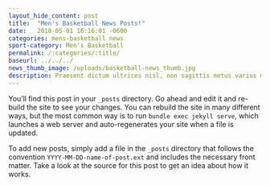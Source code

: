 ```yaml
---
layout_hide_content: post
title:  "Men's Basketball News Posts!"
date:   2018-05-01 16:16:01 -0600
categories: mens-basketball news
sport-category: Men's Basketball
permalink: /:categories/:title/
baseurl: ../../../
news_thumb_image: /uploads/basketball-news_thumb.jpg
description: Praesent dictum ultrices nisl, non sagittis metus varius mattis.
---
```


You’ll find this post in your `_posts` directory. Go ahead and edit it and re-build the site to see your changes. You can rebuild the site in many different ways, but the most common way is to run `bundle exec jekyll serve`, which launches a web server and auto-regenerates your site when a file is updated.

To add new posts, simply add a file in the `_posts` directory that follows the convention `YYYY-MM-DD-name-of-post.ext` and includes the necessary front matter. Take a look at the source for this post to get an idea about how it works.
